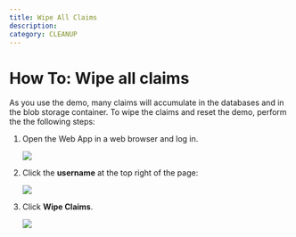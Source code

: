 ```yaml
---
title: Wipe All Claims
description:
category: CLEANUP
---
```


# How To: Wipe all claims

As you use the demo, many claims will accumulate in the databases and in the blob storage container.  To wipe the claims and reset the demo, perform the the following steps:

1. Open the Web App in a web browser and log in.

   ![]({{site.baseurl}}/img/deployment/azure-web-app.png)

2. Click the **username** at the top right of the page:

   ![]({{site.baseurl}}/img/deployment/admin-user-info.png)

3. Click **Wipe Claims**.

   ![]({{site.baseurl}}/img/deployment/admin-wipe-claims.png)